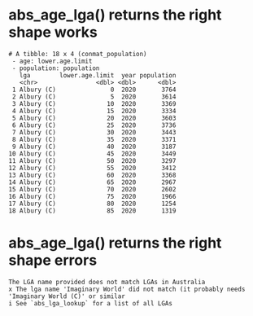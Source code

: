 # abs_age_lga() returns the right shape works

    # A tibble: 18 x 4 (conmat_population)
     - age: lower.age.limit
     - population: population
       lga        lower.age.limit  year population
       <chr>                <dbl> <dbl>      <dbl>
     1 Albury (C)               0  2020       3764
     2 Albury (C)               5  2020       3614
     3 Albury (C)              10  2020       3369
     4 Albury (C)              15  2020       3334
     5 Albury (C)              20  2020       3603
     6 Albury (C)              25  2020       3736
     7 Albury (C)              30  2020       3443
     8 Albury (C)              35  2020       3371
     9 Albury (C)              40  2020       3187
    10 Albury (C)              45  2020       3449
    11 Albury (C)              50  2020       3297
    12 Albury (C)              55  2020       3412
    13 Albury (C)              60  2020       3368
    14 Albury (C)              65  2020       2967
    15 Albury (C)              70  2020       2602
    16 Albury (C)              75  2020       1966
    17 Albury (C)              80  2020       1254
    18 Albury (C)              85  2020       1319

# abs_age_lga() returns the right shape errors

    The LGA name provided does not match LGAs in Australia
    x The lga name 'Imaginary World' did not match (it probably needs 'Imaginary World (C)' or similar
    i See `abs_lga_lookup` for a list of all LGAs

